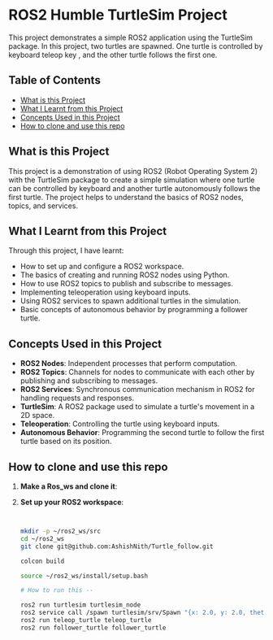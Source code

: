 # ROS2 Humble TurtleSim Project

This project demonstrates a simple ROS2 application using the TurtleSim package. In this project, two turtles are spawned. One turtle is controlled by keyboard teleop key , and the other turtle follows the first one.

## Table of Contents
- [What is this Project](#what-is-this-project)
- [What I Learnt from this Project](#what-i-learnt-from-this-project)
- [Concepts Used in this Project](#concepts-used-in-this-project)
- [How to clone and use this repo](#How-to-clone-and-use-this-repo)



## What is this Project

This project is a demonstration of using ROS2 (Robot Operating System 2) with the TurtleSim package to create a simple simulation where one turtle can be controlled by keyboard and another turtle autonomously follows the first turtle. The project helps to understand the basics of ROS2 nodes, topics, and services.

## What I Learnt from this Project

Through this project, I have learnt:
- How to set up and configure a ROS2 workspace.
- The basics of creating and running ROS2 nodes using Python.
- How to use ROS2 topics to publish and subscribe to messages.
- Implementing teleoperation using keyboard inputs.
- Using ROS2 services to spawn additional turtles in the simulation.
- Basic concepts of autonomous behavior by programming a follower turtle.

## Concepts Used in this Project

- **ROS2 Nodes**: Independent processes that perform computation.
- **ROS2 Topics**: Channels for nodes to communicate with each other by publishing and subscribing to messages.
- **ROS2 Services**: Synchronous communication mechanism in ROS2 for handling requests and responses.
- **TurtleSim**: A ROS2 package used to simulate a turtle's movement in a 2D space.
- **Teleoperation**: Controlling the turtle using keyboard inputs.
- **Autonomous Behavior**: Programming the second turtle to follow the first turtle based on its position.

## How to clone and use this repo

1. **Make a Ros_ws and clone it**: 

2. **Set up your ROS2 workspace**:
   ```sh


   mkdir -p ~/ros2_ws/src
   cd ~/ros2_ws
   git clone git@github.com:AshishNith/Turtle_follow.git
   
   colcon build 

   source ~/ros2_ws/install/setup.bash

   # How to run this -- 

   ros2 run turtlesim turtlesim_node
   ros2 service call /spawn turtlesim/srv/Spawn "{x: 2.0, y: 2.0, theta: 0.0, name: 'turtle2'}"
   ros2 run teleop_turtle teleop_turtle
   ros2 run follower_turtle follower_turtle


